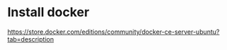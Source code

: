 # Install docker

https://store.docker.com/editions/community/docker-ce-server-ubuntu?tab=description


